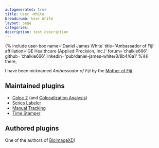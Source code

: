 ```yaml
---
autogenerated: true
title: User ›White
breadcrumb: User White
layout: page
categories: 
description: test description
---
```


{% include user-box name='Daniel James White' title='Ambassador of Fiji' affiliation='GE Healthcare (Applied Precision, Inc.)' forum='chalkie666' github='chalkie666' linkedin='pub/daniel-james-white/8/8b4/8a1' %}Hi there,

I have been nicknamed *Ambassador of Fiji* by the [Mother of Fiji](User_Schindelin).

Maintained plugins
------------------

-   [Coloc 2](Coloc_2) (and [Colocalization Analysis](Colocalization_Analysis))
-   [Series Labeler](Series_Labeler)
-   [Manual Tracking](Manual_Tracking)
-   [Time Stamper](Time_Stamper)

Authored plugins
----------------

One of the authors of [BioImageXD](BioImageXD)!
